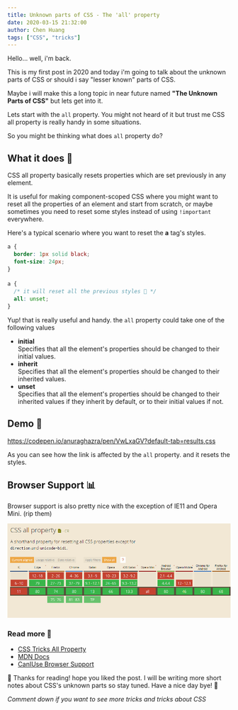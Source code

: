 ```yaml
---
title: Unknown parts of CSS - The 'all' property
date: 2020-03-15 21:32:00
author: Chen Huang
tags: ["CSS", "tricks"]
---
```


Hello... well, i'm back.

This is my first post in 2020 and today i'm going to talk about the unknown parts of CSS or should i say "lesser known" parts of CSS.

Maybe i will make this a long topic in near future named **"The Unknown Parts of CSS"** but lets get into it.

Lets start with the `all` property. You might not heard of it but trust me CSS all property is really handy in some situations.

So you might be thinking what does `all` property do?

## What it does 🤔

CSS all property basically resets properties which are set previously in any element.

It is useful for making component-scoped CSS where you might want to reset all the properties of an element and start from scratch, or maybe sometimes you need to reset some styles instead of using `!important` everywhere.

Here's a typical scenario where you want to reset the **a** tag's styles.

```css
a {
  border: 1px solid black;
  font-size: 24px;
}

a {
  /* it will reset all the previous styles 🤯 */
  all: unset;
}
```

Yup! that is really useful and handy.
the `all` property could take one of the following values

- **initial**  
   Specifies that all the element's properties should be changed to their initial values.
- **inherit**  
   Specifies that all the element's properties should be changed to their inherited values.
- **unset**  
   Specifies that all the element's properties should be changed to their inherited values if they inherit by default, or to their initial values if not.

## Demo 🤯

https://codepen.io/anuraghazra/pen/VwLxaGV?default-tab=results,css

As you can see how the link is affected by the `all` property. and it resets the styles.

## Browser Support 📊

Browser support is also pretty nice with the exception of IE11 and Opera Mini. (rip them)

![Browser Support Chart For CSS all Property](./images/caniuse_css_all.png)

### Read more 📖

- [CSS Tricks All Property](https://css-tricks.com/almanac/properties/a/all/)
- [MDN Docs](https://developer.mozilla.org/en-US/docs/Web/CSS/all)
- [CanIUse Browser Support](https://caniuse.com/#feat=css-all)

🙏 Thanks for reading! hope you liked the post.
I will be writing more short notes about CSS's unknown parts so stay tuned. Have a nice day bye! 👋

_Comment down if you want to see more tricks and tricks about CSS_
